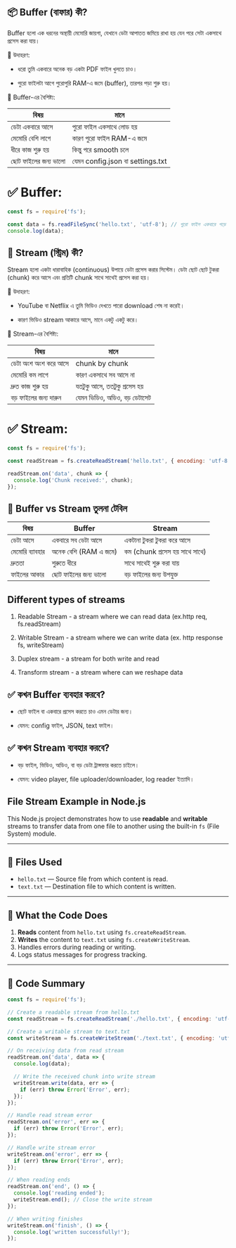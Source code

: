 ## 📦 Buffer (বাফার) কী?

Buffer হলো এক ধরনের অস্থায়ী মেমোরি জায়গা, যেখানে ডেটা আপাতত জমিয়ে রাখা হয় যেন
পরে সেটা একসাথে প্রসেস করা যায়।

🧠 উদাহরণ:

- ধরো তুমি একবারে অনেক বড় একটা PDF ফাইল খুলতে চাও।

- পুরো ফাইলটা আগে পুরোপুরি RAM-এ জমে (buffer), তারপর পড়া শুরু হয়।

🔹 Buffer-এর বৈশিষ্ট্য:

| বিষয়                 | মানে                             |
| -------------------- | -------------------------------- |
| ডেটা একবারে আসে      | পুরো ফাইল একসাথে লোড হয়          |
| মেমোরি বেশি লাগে     | কারণ পুরো ফাইল RAM-এ জমে         |
| ধীরে কাজ শুরু হয়     | কিন্তু পরে smooth চলে            |
| ছোট ফাইলের জন্য ভালো | যেমন config.json বা settings.txt |

# ✅ Buffer:

```js
const fs = require('fs');

const data = fs.readFileSync('hello.txt', 'utf-8'); // পুরো ফাইল একবারে পড়ে
console.log(data);
```

## 🌊 Stream (স্ট্রিম) কী?

Stream হলো একটা ধারাবাহিক (continuous) উপায়ে ডেটা প্রসেস করার সিস্টেম। ডেটা ছোট
ছোট টুকরা (chunk) করে আসে এবং প্রতিটি chunk সাথে সাথেই প্রসেস করা হয়।

🧠 উদাহরণ:

- YouTube বা Netflix এ তুমি ভিডিও দেখতে পারো download শেষ না করেই।

- কারণ ভিডিও stream আকারে আসে, মানে একটু একটু করে।

🔹 Stream-এর বৈশিষ্ট্য:

| বিষয়                 | মানে                         |
| -------------------- | ---------------------------- |
| ডেটা অংশ অংশ করে আসে | chunk by chunk               |
| মেমোরি কম লাগে       | কারণ একসাথে সব আসে না        |
| দ্রুত কাজ শুরু হয়    | যতটুকু আসে, ততটুকু প্রসেস হয় |
| বড় ফাইলের জন্য দারুন | যেমন ভিডিও, অডিও, বড় ডেটাসেট |

# ✅ Stream:

```js
const fs = require('fs');

const readStream = fs.createReadStream('hello.txt', { encoding: 'utf-8' });

readStream.on('data', chunk => {
  console.log('Chunk received:', chunk);
});
```

## 🔁 Buffer vs Stream তুলনা টেবিল

| বিষয়            | Buffer                | Stream                         |
| --------------- | --------------------- | ------------------------------ |
| ডেটা আসে        | একবারে সব ডেটা আসে    | একটানা টুকরা টুকরা করে আসে     |
| মেমোরি ব্যাবহার | অনেক বেশি (RAM এ জমে) | কম (chunk প্রসেস হয় সাথে সাথে) |
| দ্রুততা         | শুরুতে ধীরে           | সাথে সাথেই শুরু করা যায়        |
| ফাইলের আকার     | ছোট ফাইলের জন্য ভালো  | বড় ফাইলের জন্য উপযুক্ত         |

## Different types of streams

1. Readable Stream - a stream where we can read data (ex.http req,
   fs.readStream)

2. Writable Stream - a stream where we can write data (ex. http response fs,
   writeStream)

3. Duplex stream - a stream for both write and read

4. Transform stream - a stream where can we reshape data

## ✅ কখন Buffer ব্যবহার করবে?

- ছোট ফাইল বা একবারে প্রসেস করতে চাও এমন ডেটার জন্য।

- যেমন: config ফাইল, JSON, text ফাইল।

## ✅ কখন Stream ব্যবহার করবে?

- বড় ফাইল, ভিডিও, অডিও, বা বড় ডেটা ট্রান্সফার করতে চাইলে।

- যেমন: video player, file uploader/downloader, log reader ইত্যাদি।

## File Stream Example in Node.js

This Node.js project demonstrates how to use **readable** and **writable**
streams to transfer data from one file to another using the built-in `fs` (File
System) module.

---

## 📁 Files Used

- `hello.txt` — Source file from which content is read.
- `text.txt` — Destination file to which content is written.

---

## 🧠 What the Code Does

1. **Reads** content from `hello.txt` using `fs.createReadStream`.
2. **Writes** the content to `text.txt` using `fs.createWriteStream`.
3. Handles errors during reading or writing.
4. Logs status messages for progress tracking.

---

## 🧾 Code Summary

```js
const fs = require('fs');

// Create a readable stream from hello.txt
const readStream = fs.createReadStream('./hello.txt', { encoding: 'utf-8' });

// Create a writable stream to text.txt
const writeStream = fs.createWriteStream('./text.txt', { encoding: 'utf-8' });

// On receiving data from read stream
readStream.on('data', data => {
  console.log(data);

  // Write the received chunk into write stream
  writeStream.write(data, err => {
    if (err) throw Error('Error', err);
  });
});

// Handle read stream error
readStream.on('error', err => {
  if (err) throw Error('Error', err);
});

// Handle write stream error
writeStream.on('error', err => {
  if (err) throw Error('Error', err);
});

// When reading ends
readStream.on('end', () => {
  console.log('reading ended');
  writeStream.end(); // Close the write stream
});

// When writing finishes
writeStream.on('finish', () => {
  console.log('written successfully!');
});
```
